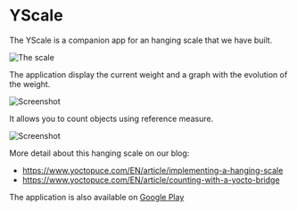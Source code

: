 # YScale
 
 The YScale is a companion app for an hanging scale that we have built. 
 
  ![The scale](https://www.yoctopuce.com/pubarchive/2018-05/scale_1.jpg)

 
 The application display the current weight and a graph with the evolution of the weight.

 ![Screenshot](https://www.yoctopuce.com/pubarchive/2018-06/tab1_1.jpg)
  
 It allows you to count objects using reference measure. 
 
 ![Screenshot](https://www.yoctopuce.com/pubarchive/2018-06/tab2_1.jpg)
  
More detail about this hanging scale on our blog:
 * https://www.yoctopuce.com/EN/article/implementing-a-hanging-scale
 * https://www.yoctopuce.com/EN/article/counting-with-a-yocto-bridge

The application is also available on [Google Play](https://play.google.com/store/apps/details?id=com.yoctopuce.examples.yscale) 
